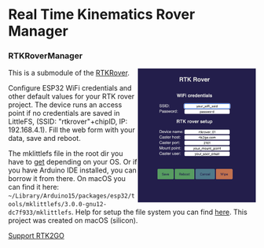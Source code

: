 # Real Time Kinematics Rover Manager
### RTKRoverManager

<img align="right" src="./screenshots/RTKRoverManager.png" width="240"/>

This is a submodule of the [RTKRover](https://github.com/audio-communication-group/RTKRover).

Configure ESP32 WiFi credentials and other default values for your RTK rover project. 
The device runs an access point if no credentials are saved in LittleFS, (SSID: 
"rtkrover"+chipID, IP: 192.168.4.1). Fill the web form with your data, save and reboot.

The mklittlefs file in the root dir you have to [get](https://github.com/earlephilhower/mklittlefs/releases) depending on your OS.
Or if you have Arduino IDE installed, you can borrow it from there. On macOS you can find it here: `~/Library/Arduino15/packages/esp32/tools/mklittlefs/3.0.0-gnu12-dc7f933/mklittlefs`.  Help for setup the file system you can find [here](https://randomnerdtutorials.com/esp8266-nodemcu-vs-code-platformio-littlefs/). This project was created on macOS (silicon).

[Support RTK2GO](http://new.rtk2go.com/donations-and-support/)

